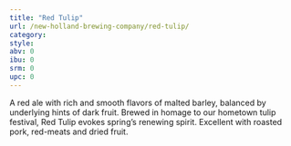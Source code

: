 ```yaml
---
title: "Red Tulip"
url: /new-holland-brewing-company/red-tulip/
category: 
style: 
abv: 0
ibu: 0
srm: 0
upc: 0
---
```

A red ale with rich and smooth flavors of malted barley, balanced by underlying hints of dark fruit. Brewed in homage to our hometown tulip festival, Red Tulip evokes spring’s renewing spirit. Excellent with roasted pork, red-meats and dried fruit.
